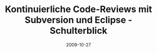 ---
abstract: ''
authors:
- Mario Bernhart
- Christoph Mayerhofer
- Thomas Grechenig
date: '2009-10-27'
featured: false
links:
- name: Publik
  url: https://publik.tuwien.ac.at/showentry.php?ID=183784&lang=2
publication_types:
- '3'
publishDate: '2009-10-27'
title: Kontinuierliche Code-Reviews mit Subversion und Eclipse - Schulterblick
url_pdf: ''
---